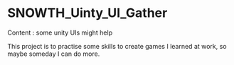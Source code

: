 # SNOWTH_Uinty_UI_Gather

Content : some unity UIs might help

This project is to practise some skills to create games I learned at work, so maybe someday I can do more.

